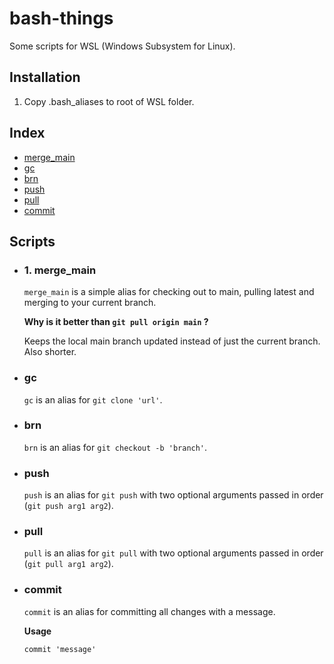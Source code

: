 # bash-things

Some scripts for WSL (Windows Subsystem for Linux).

## Installation
1. Copy .bash_aliases to root of WSL folder.

## Index
- [merge_main](#1-merge_main)
- [gc](#2-gc)
- [brn](#3-brn)
- [push](#4-push)
- [pull](#5-pull)
- [commit](#6-commit)

## Scripts

- ### 1. merge_main
  `merge_main` is a simple alias for checking out to main, pulling latest and merging to your current branch.

  **Why is it better than `git pull origin main` ?**

  Keeps the local main branch updated instead of just the current branch. Also shorter.

- ### gc
  `gc` is an alias for `git clone 'url'`.

- ### brn
  `brn` is an alias for `git checkout -b 'branch'`.

- ### push
  `push` is an alias for `git push` with two optional arguments passed in order (`git push arg1 arg2`).

- ### pull
  `pull` is an alias for `git pull` with two optional arguments passed in order (`git pull arg1 arg2`).

- ### commit
  `commit` is an alias for committing all changes with a message.

  **Usage**

  `commit 'message'`
